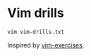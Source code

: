 # Vim drills

`vim vim-drills.txt`

Inspired by [vim-exercises](https://github.com/skilldrick/vim-exercises).
